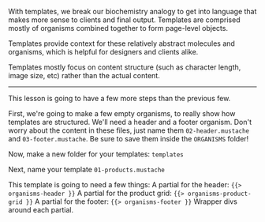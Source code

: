 With templates, we break our biochemistry analogy to get into language 
that makes more sense to clients and final output. 
Templates are comprised mostly of organisms combined together to form 
page-level objects.

Templates provide context for these relatively abstract molecules and 
organisms, which is helpful for designers and clients alike.

Templates mostly focus on content structure (such as character length, 
image size, etc) rather than the actual content.

---

This lesson is going to have a few more steps than the previous few.

First, we're going to make a few empty organisms, to really show how templates are structured.
We'll need a header and a footer organism. Don't worry about the content in these files, 
just name them `02-header.mustache` and `03-footer.mustache`. 
Be sure to save them inside the `ORGANISMS` folder!

Now, make a new folder for your templates: `templates`

Next, name your template `01-products.mustache`

This template is going to need a few things:
  A partial for the header: `{{> organisms-header }}`
  A partial for the product grid: `{{> organisms-product-grid }}`
  A partial for the footer: `{{> organisms-footer }}`
  Wrapper divs around each partial.